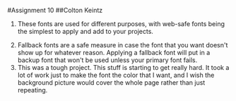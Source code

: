 #Assignment 10
##Colton Keintz
1. These fonts are used for different purposes, with web-safe fonts being the simplest to apply and add to your projects.<p>
2. Fallback fonts are a safe measure in case the font that you want doesn't show up for whatever reason. Applying a fallback font will put in a backup font that won't be used unless your primary font fails.
3. This was a tough project. This stuff is starting to get really hard. It took a lot of work just to make the font the color that I want, and I wish the background picture would cover the whole page rather than just repeating.
